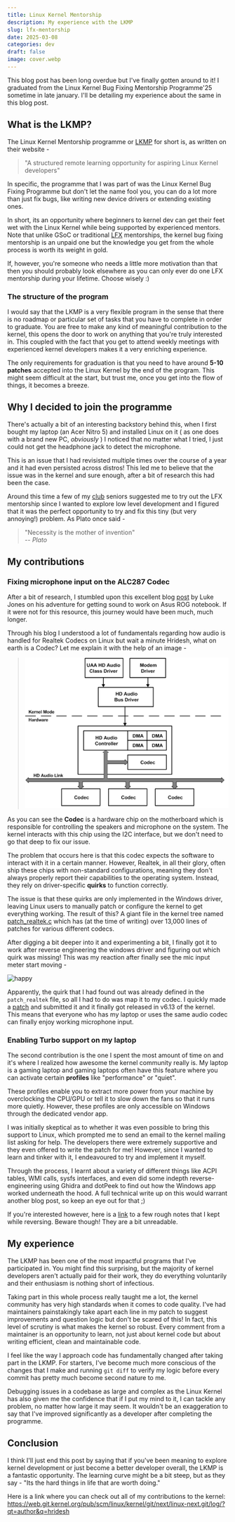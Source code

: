 ```yaml
---
title: Linux Kernel Mentorship
description: My experience with the LKMP
slug: lfx-mentorship
date: 2025-03-08
categories: dev
draft: false
image: cover.webp
---
```


This blog post has been long overdue but I've finally gotten around to it! I graduated from the Linux Kernel Bug Fixing Mentorship Programme'25 sometime in late january. I'll be detailing my experience about the same in this blog post.

## What is the LKMP?
The Linux Kernel Mentorship programme or [LKMP](https://wiki.linuxfoundation.org/lkmp) for short is, as written on their website -
> "A structured remote learning opportunity for aspiring Linux Kernel developers"

In specific, the programme that I was part of was the Linux Kernel Bug Fixing Programme but don't let the name fool you, you can do a lot more than just fix bugs, like writing new device drivers or extending existing ones.

In short, its an opportunity where beginners to kernel dev can get their feet wet with the Linux Kernel while being supported by experienced mentors. Note that unlike GSoC or traditional [LFX](https://lfx.linuxfoundation.org/tools/mentorship/) mentorships, the kernel bug fixing mentorship is an unpaid one but the knowledge you get from the whole process is worth its weight in gold.

If, however, you're someone who needs a little more motivation than that then you should probably look elsewhere as you can only ever do one LFX mentorship during your lifetime. Choose wisely :)

### The structure of the program
I would say that the LKMP is a very flexible program in the sense that there is no roadmap or particular set of tasks that you have to complete in order to graduate. You are free to make any kind of meaningful contribution to the kernel, this opens the door to work on anything that you're truly interested in. This coupled with the fact that you get to attend weekly meetings with experienced kernel developers makes it a very enriching experience.

The only requirements for graduation is that you need to have around **5-10 patches** accepted into the Linux Kernel by the end of the program. This might seem difficult at the start, but trust me, once you get into the flow of things, it becomes a breeze.

## Why I decided to join the programme
There's actually a bit of an interesting backstory behind this, when I first bought my laptop (an Acer Nitro 5) and installed Linux on it ( as one does with a brand new PC, *obviously* ) I noticed that no matter what I tried, I just could not get the headphone jack to detect the microphone.

This is an issue that I had revisisted multiple times over the course of a year and it had even persisted across distros! This led me to believe that the issue was in the kernel and sure enough, after a bit of research this had been the case.

Around this time a few of my [club](https://www.amfoss.in) seniors suggested me to try out the LFX mentorship since I wanted to explore low level development and I figured that it was the perfect opportunity to try and fix this tiny (but very annoying!) problem. As Plato once said -
> "Necessity is the mother of invention"
> <br>-- <cite>Plato</cite>


## My contributions
### Fixing microphone input on the ALC287 Codec
After a bit of research, I stumbled upon this excellent blog [post](https://asus-linux.org/blog/sound-2021-01-11/) by Luke Jones on his adventure for getting sound to work on Asus ROG notebook. If it were not for this resource, this journey would have been much, much longer.

Through his blog I understood a lot of fundamentals regarding how audio is handled for Realtek Codecs on Linux but wait a minute Hridesh, what on earth is a Codec? Let me explain it with the help of an image -
> ![Audio Architecture](hdaudio.png)

As you can see the **Codec** is a hardware chip on the motherboard which is responsible for controlling the speakers and microphone on the system. The kernel interacts with this chip using the I2C interface, but we don't need to go that deep to fix our issue.

The problem that occurs here is that this codec expects the software to interact with it in a certain manner. However, Realtek, in all their glory, often ship these chips with non-standard configurations, meaning they don't always properly report their capabilities to the operating system. Instead, they rely on driver-specific **quirks** to function correctly.

The issue is that these quirks are only implemented in the Windows driver, leaving Linux users to manually patch or configure the kernel to get everything working. The result of this? A giant file in the kernel tree named [patch_realtek.c](https://web.git.kernel.org/pub/scm/linux/kernel/git/torvalds/linux.git/tree/sound/pci/hda/patch_realtek.c?h=v6.14) which has (at the time of writing) over 13,000 lines of patches for various different codecs.

After digging a bit deeper into it and experimenting a bit, I finally got it to work after reverse engineering the windows driver and figuring out which quirk was missing! This was my reaction after finally see the mic input meter start moving -

![happy](https://media3.giphy.com/media/v1.Y2lkPTc5MGI3NjExd3Y5djB6djhxbnl3am4zY29kanF5OGh4azFpbm1wbXdtMnRsYTRiOSZlcD12MV9pbnRlcm5hbF9naWZfYnlfaWQmY3Q9Zw/S9i8jJxTvAKVHVMvvW/giphy.gif)

Apparently, the quirk that I had found out was already defined in the `patch_realtek` file, so all I had to do was map it to my codec. I quickly made a [patch](https://web.git.kernel.org/pub/scm/linux/kernel/git/next/linux-next.git/commit/?id=5a69e3d0a1b0f07e58c353560cfcb1ea20a6f040) and submitted it and it finally got released in v6.13 of the kernel. This means that everyone who has my laptop or uses the same audio codec can finally enjoy working microphone input.

### Enabling Turbo support on my laptop
The second contribution is the one I spent the most amount of time on and it's where I realized how awesome the kernel community really is. My laptop is a gaming laptop and gaming laptops often have this feature where you can activate certain **profiles** like "performance" or "quiet".

These profiles enable you to extract more power from your machine by overclocking the CPU/GPU or tell it to slow down the fans so that it runs more quietly. However, these profiles are only accessible on Windows through the dedicated vendor app. 

I was initially skeptical as to whether it was even possible to bring this support to Linux, which prompted me to send an email to the kernel mailing list asking for help. The developers there were extremely supportive and they even offered to write the patch for me! However, since I wanted to learn and tinker with it, I endeavoured to try and implement it myself.

Through the process, I learnt about a variety of different things like ACPI tables, WMI calls, sysfs interfaces, and even did some indepth reverse-engineering using Ghidra and dotPeek to find out how the Windows app worked underneath the hood. A full technical write up on this would warrant another blog post, so keep an eye out for that ;)

If you're interested however, here is a [link](https://docs.google.com/document/d/1p9wXSrygZ4AMlPRQRoL19wldNuA2GWc_esUgVjJfgeg/edit?usp=sharing) to a few rough notes that I kept while reversing. Beware though! They are a bit unreadable.

## My experience
The LKMP has been one of the most impactful programs that I've participated in. You might find this surprising, but the majority of kernel developers aren't actually paid for their work, they do everything voluntarily and their enthusiasm is nothing short of infectious.

Taking part in this whole process really taught me a lot, the kernel community has very high standards when it comes to code quality. I've had maintainers painstakingly take apart each line in my patch to suggest improvements and question logic but don't be scared of this! In fact, this level of scrutiny is what makes the kernel so robust. Every comment from a maintainer is an opportunity to learn, not just about kernel code but about writing efficient, clean and maintainable code.

I feel like the way I approach code has fundamentally changed after taking part in the LKMP. For starters, I've become much more conscious of the changes that I make and running `git diff` to verify my logic before every commit has pretty much become second nature to me.

Debugging issues in a codebase as large and complex as the Linux Kernel has also given me the confidence that if I put my mind to it, I can tackle any problem, no matter how large it may seem. It wouldn't be an exaggeration to say that I've improved significantly as a developer after completing the programme.

## Conclusion
I think I'll just end this post by saying that if you've been meaning to explore kernel development or just become a better developer overall, the LKMP is a fantastic opportunity. The learning curve might be a bit steep, but as they say - "Its the hard things in life that are worth doing."

Here is a link where you can check out all of my contributions to the kernel: https://web.git.kernel.org/pub/scm/linux/kernel/git/next/linux-next.git/log/?qt=author&q=hridesh
